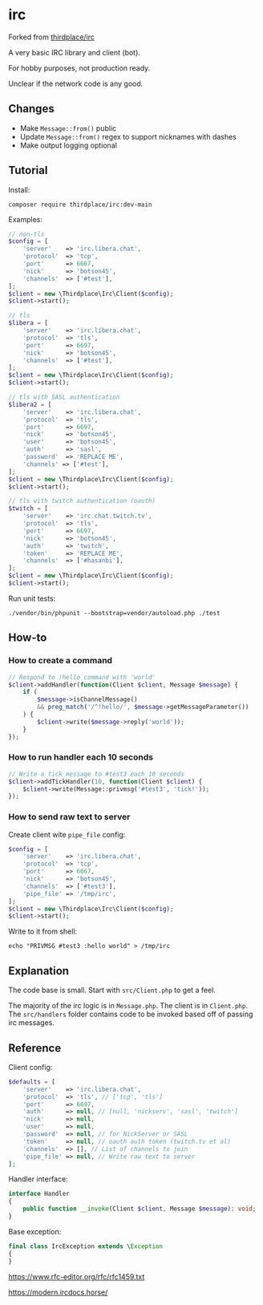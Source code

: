 # irc
Forked from [thirdplace/irc](https://git.sr.ht/~thirdplace/irc)

A very basic IRC library and client (bot).

For hobby purposes, not production ready.

Unclear if the network code is any good.

## Changes
* Make `Message::from()` public
* Update `Message::from()` regex to support nicknames with dashes
* Make output logging optional

## Tutorial

Install:

    composer require thirdplace/irc:dev-main

Examples:
```php
// non-tls
$config = [
    'server'    => 'irc.libera.chat',
    'protocol'  => 'tcp',
    'port'      => 6667,
    'nick'      => 'botson45',
    'channels'  => ['#test'],
];
$client = new \Thirdplace\Irc\Client($config);
$client->start();
```

```php
// tls
$libera = [
    'server'    => 'irc.libera.chat',
    'protocol'  => 'tls',
    'port'      => 6697,
    'nick'      => 'botson45',
    'channels'  => ['#test'],
];
$client = new \Thirdplace\Irc\Client($config);
$client->start();
```

```php
// tls with SASL authentication
$libera2 = [
    'server'    => 'irc.libera.chat',
    'protocol'  => 'tls',
    'port'      => 6697,
    'nick'      => 'botson45',
    'user'      => 'botson45',
    'auth'      => 'sasl',
    'password'  => 'REPLACE ME',
    'channels' => ['#test'],
];
$client = new \Thirdplace\Irc\Client($config);
$client->start();
```

```php
// tls with twitch authentication (oauth)
$twitch = [
    'server'    => 'irc.chat.twitch.tv',
    'protocol'  => 'tls',
    'port'      => 6697,
    'nick'      => 'botson45',
    'auth'      => 'twitch',
    'token'     => 'REPLACE ME',
    'channels'  => ['#hasanbi'],
];
$client = new \Thirdplace\Irc\Client($config);
$client->start();
```

Run unit tests:

```shell
./vendor/bin/phpunit --bootstrap=vendor/autoload.php ./test
```

## How-to

### How to create a command

```php
// Respond to !hello command with 'world'
$client->addHandler(function(Client $client, Message $message) {
    if (
        $message->isChannelMessage()
        && preg_match('/^!hello/', $message->getMessageParameter())
    ) {
        $client->write($message->reply('world'));
    }
});
```

### How to run handler each 10 seconds

```php
// Write a tick message to #test3 each 10 seconds
$client->addTickHandler(10, function(Client $client) {
    $client->write(Message::privmsg('#test3', 'tick!'));
});
```

### How to send raw text to server

Create client wite `pipe_file` config:

```php
$config = [
    'server'    => 'irc.libera.chat',
    'protocol'  => 'tcp',
    'port'      => 6667,
    'nick'      => 'botson45',
    'channels'  => ['#test3'],
    'pipe_file' => '/tmp/irc',
];
$client = new \Thirdplace\Irc\Client($config);
$client->start();
```

Write to it from shell:

```shell
echo "PRIVMSG #test3 :hello world" > /tmp/irc
```

## Explanation

The code base is small. Start with `src/Client.php` to get a feel.

The majority of the irc logic is in `Message.php`. The client is in `Client.php`.
The `src/handlers` folder contains code to be invoked based off of passing irc messages.

## Reference

Client config:
```php
$defaults = [
    'server'    => 'irc.libera.chat',
    'protocol'  => 'tls', // ['tcp', 'tls']
    'port'      => 6697,
    'auth'      => null, // [null, 'nickserv', 'sasl', 'twitch']
    'nick'      => null,
    'user'      => null,
    'password'  => null, // for NickServer or SASL
    'token'     => null, // oauth auth token (twitch.tv et al)
    'channels'  => [], // List of channels to join
    'pipe_file' => null, // Write raw text to server
];
```

Handler interface:
```php
interface Handler
{
    public function __invoke(Client $client, Message $message): void;
}
```

Base exception:

```php
final class IrcException extends \Exception
{
}
```


https://www.rfc-editor.org/rfc/rfc1459.txt

https://modern.ircdocs.horse/
